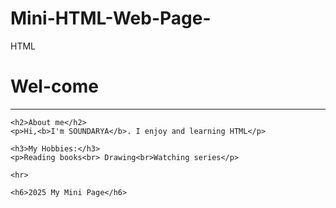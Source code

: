 # Mini-HTML-Web-Page-
HTML

<!DOCTYPE html>
<html lang="en">
<head>
    <meta charset="UTF-8">
    <meta name="viewport" content="width=device-width, initial-scale=1.0">
    <title>My mini page</title>
</head>
<body>
    <h1>Wel-come </h1>
    <hr>

    <h2>About me</h2>
    <p>Hi,<b>I'm SOUNDARYA</b>. I enjoy and learning HTML</p>
    
    <h3>My Hobbies:</h3>
    <p>Reading books<br> Drawing<br>Watching series</p>

    <hr>
    
    <h6>2025 My Mini Page</h6>
</body>

</html>

